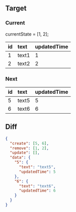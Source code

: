 ## Target


### Current

currentState = [1, 2];

| id  | text  | updatedTime |
|:--- |:----- | ----------- |
| 1   | text1 | 1           |
| 2   | text2 | 2           |


### Next

| id  | text  | updatedTime |
|:--- |:----- | ----------- |
| 5   | text5 | 5           |
| 6   | text6 | 6           |


## Diff

```json
{
  "create": [5, 6],
  "remove": [1, 2],
  "update": [],
  "data": {
    "5": {
      "text": "text5",
      "updatedTime": 5
    },
    "6": {
      "text": "text6",
      "updatedTime": 6
    }
  }
}
```
